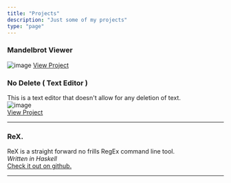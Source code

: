 ```yaml
---
title: "Projects"
description: "Just some of my projects"
type: "page"
---
```


### Mandelbrot Viewer
![image](/images/mandelbrot-viewer.png)
[View Project](/projects/mandle.html)
### No Delete ( Text Editor )

This is a text editor that doesn't allow for any deletion of text.  
![image](/images/no-delete.png)  
[View Project](https://www.no-delete.com)

---

### ReX.

ReX is a straight forward no frills RegEx command line tool.  
_Written in Haskell_  
[Check it out on github.](https://github.com/chandler-barlow/ReX)

---
